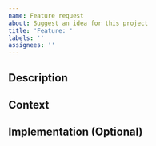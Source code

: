 ```yaml
---
name: Feature request
about: Suggest an idea for this project
title: 'Feature: '
labels: ''
assignees: ''
---
```


## Description

<!--- Provide a description of the proposed changes -->

## Context

<!--- Why is this change important? -->

## Implementation (Optional)

<!--- Not obligatory, but suggest an idea for how to implement the changes -->
